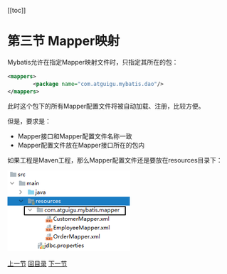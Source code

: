 [[toc]]

# 第三节 Mapper映射

Mybatis允许在指定Mapper映射文件时，只指定其所在的包：

```xml
<mappers>
		<package name="com.atguigu.mybatis.dao"/>
</mappers>
```



此时这个包下的所有Mapper配置文件将被自动加载、注册，比较方便。



但是，要求是：

- Mapper接口和Mapper配置文件名称一致
- Mapper配置文件放在Mapper接口所在的包内



如果工程是Maven工程，那么Mapper配置文件还是要放在resources目录下：

![./images](./images/img013.png)



[上一节](verse02.html) [回目录](index.html) [下一节](verse04.html)